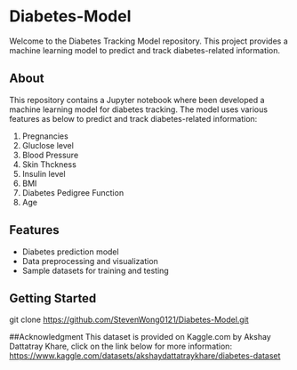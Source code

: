 # Diabetes-Model
Welcome to the Diabetes Tracking Model repository. This project provides a machine learning model to predict and track diabetes-related information.

## About

This repository contains a Jupyter notebook where been developed a machine learning model for diabetes tracking. 
The model uses various features  as below to predict and track diabetes-related information:
1. Pregnancies
2. Gluclose level
3. Blood Pressure
4. Skin Thckness
5. Insulin level
6. BMI
7. Diabetes Pedigree Function
8. Age

## Features

- Diabetes prediction model
- Data preprocessing and visualization
- Sample datasets for training and testing

## Getting Started

git clone https://github.com/StevenWong0121/Diabetes-Model.git

##Acknowledgment
This dataset is provided on Kaggle.com by Akshay Dattatray Khare, click on the link below for more information:
https://www.kaggle.com/datasets/akshaydattatraykhare/diabetes-dataset
